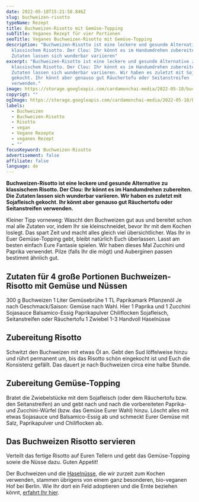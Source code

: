 ```yaml
---
date: 2022-05-18T15:21:58.846Z
slug: buchweizen-risotto
typeName: Rezept
title: Buchweizen-Risotto mit Gemüse-Topping
subTitle: Veganes Rezept für vier Portionen
seoTitle: Veganes Buchweizen-Risotto mit Gemüse-Topping
description: "Buchweizen-Risotto ist eine leckere und gesunde Alternative zu
  klassischem Risotto. Der Clou: Ihr könnt es im Handumdrehen zubereiten. Die
  Zutaten lassen sich wunderbar variieren"
excerpt: "Buchweizen-Risotto ist eine leckere und gesunde Alternative zu
  klassischem Risotto. Der Clou: Ihr könnt es im Handumdrehen zubereiten. Die
  Zutaten lassen sich wunderbar variieren. Wir haben es zuletzt mit Sojafleisch
  gekocht. Ihr könnt aber genauso gut Räuchertofu oder Seitanstreifen
  verwenden."
image: https://storage.googleapis.com/cardamonchai-media/2022-05-18/buchweizen-risotto-jpg-imagine-782808_9d663f_1024_768/640.webp
copyrigt: ""
ogImage: https://storage.googleapis.com/cardamonchai-media/2022-05-18/buchweizen-risotto-fb-jpg-imagine-782808_a75e2b_1200_628/640.webp
labels:
  - Buchweizen
  - Buchweizen-Risotto
  - Risotto
  - vegan
  - Vegane Rezepte
  - veganes Rezept
  - ""
focusKeyword: Buchweizen-Risotto
advertisement: false
affiliate: false
language: de
---
```

**Buchweizen-Risotto ist eine leckere und gesunde Alternative zu klassischem Risotto. Der Clou: Ihr könnt es im Handumdrehen zubereiten. Die Zutaten lassen sich wunderbar variieren. Wir haben es zuletzt mit Sojafleisch gekocht. Ihr könnt aber genauso gut Räuchertofu oder Seitanstreifen verwenden.**

Kleiner Tipp vorneweg: Wascht den Buchweizen gut aus und bereitet schon mal alle Zutaten vor, indem Ihr sie kleinschneidet, bevor Ihr mit dem Kochen loslegt. Das spart Zeit und macht alles gleich viel übersichtlicher. Was Ihr in Euer Gemüse-Topping gebt, bleibt natürlich Euch überlassen. Lasst am besten einfach Eure Fantasie spielen. Wir haben dieses Mal Zucchini und Paprika verwendet. Pilze (falls Ihr die mögt) und Auberginen passen bestimmt ähnlich gut.

## Zutaten für 4 große Portionen Buchweizen-Risotto mit Gemüse und Nüssen

300 g Buchweizen
1 Liter Gemüsebrühe
1 TL Paprikamark
Pflanzenöl
Je nach Geschmack/Saison: Gemüse nach Wahl. Hier 1 Paprika und 1 Zucchini
Sojasauce
Balsamico-Essig
Paprikapulver
Chiliflocken
Sojafleisch, Seitanstreifen oder Räuchertofu
1 Zwiebel
1-3 Handvoll Haselnüsse
## Zubereitung Risotto

<Gallery name="buchweizen-risotto-1" />

Schwitzt den Buchweizen mit etwas Öl an. Gebt den Sud löffelweise hinzu und rührt permanent um, bis das Risotto schön eingekocht ist und Euch die Konsistenz gefällt. Das dauert je nach Buchweizen circa eine halbe Stunde.

## Zubereitung Gemüse-Topping

Bratet die Zwiebelstücke mit dem Sojafleisch (oder dem Räuchertofu bzw. den Seitanstreifen) an und gebt nach und nach die vorbereiteten Paprika- und Zucchini-Würfel (bzw. das Gemüse Eurer Wahl) hinzu. Löscht alles mit etwas Sojasauce und Balsamico-Essig ab und schmeckt Eurer Gemüse mit Salz, Paprikapulver und Chiliflocken ab.

## Das Buchweizen Risotto servieren

Verteilt das fertige Risotto auf Euren Tellern und gebt das Gemüse-Topping sowie die Nüsse dazu. Guten Appetit!

Der Buchweizen und die [Haselnüsse](/2020/03/haselnuesse-hof-windkind/), die wir zurzeit zum Kochen verwenden, stammen übrigens von einem ganz besonderen, bio-veganen Hof bei Berlin. Wie Ihr dort ein Feld adoptieren und die Ernte beziehen könnt, [erfahrt Ihr hier](/2022/05/feld-adoptieren-hof-windkind/).

<Gallery name="buchweizen-risotto-2" />
